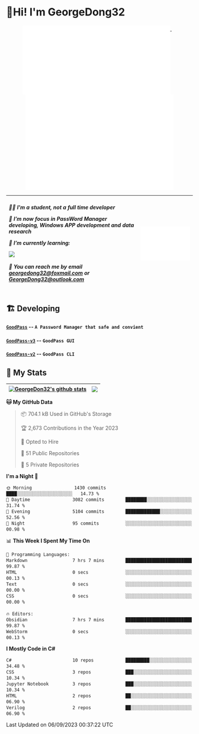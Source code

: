 # 👋Hi! I'm GeorgeDong32
<p align="center">
  <a href="#">
    <img width="400" align="top" src="https://github.com/GeorgeDong32/GeorgeDong32/blob/main/metrics.classic.svg" />
  </a>
  &emsp;
  <a href="#">
    <img width="400" align="top" src="https://github.com/GeorgeDong32/GeorgeDong32/blob/main/metrics.achievements.svg" />
  </a>
</p>

| <h5 align="left"> <p>🧑‍🎓 I'm a student, not a full time developer</p> <p>👀 I’m now focus in PassWord Manager developing, Windows APP development and data research</p> <p>📖 I’m currently learning:</p> <p><img height="28" src="https://skillicons.dev/icons?i=cs,c,cpp,matlab,cmake,py,dotnet,unity" /></p> <p>💬 You can reach me by email georgedong32@foxmail.com or GeorgeDong32@outlook.com</p></h5> | <img width="450" alt="my-commit-calendar" src="https://github.com/GeorgeDong32/GeorgeDong32/blob/main/metrics.plugin.isocalendar.svg" > |
| ------------- | ------------- |

## 🏗️ Developing
#### [`GoodPass`](https://github.com/GeorgeDong32/GoodPass) -- `A Password Manager that safe and convient`
#### [`GoodPass-v3`](https://github.com/GeorgeDong32/GoodPass-v3) -- `GoodPass GUI`
#### [`GoodPass-v2`](https://github.com/GeorgeDong32/GoodPass-v2) -- `GoodPass CLI`

## 🚀 My Stats

| <a href="https://github.com/GeorgeDong32/github-readme-stats"><img align="center" src="https://github-readme-stats-georgedong32.vercel.app/api?username=GeorgeDong32&show_icons=true&bg_color=45,34558b,FFFFFF&title_color=FFFFFF&icon_color=F5DF4D&hide_border=1" alt="GeorgeDon32's github stats" /></a> | <a href="https://github.com/GeorgeDong32/github-readme-stats"><img align="center" height="192" src="https://github-readme-stats-georgedong32.vercel.app/api/top-langs/?username=GeorgeDong32&layout=compact&bg_color=45,FFFFFF,34558b&title_color=555555&hide_border=1&langs_count=7&size_weight=1.2&count_weight=0.33" /></a> |
| ------------- | ------------- |


<!--START_SECTION:waka-->
**🐱 My GitHub Data** 

> 📦 704.1 kB Used in GitHub's Storage 
 > 
> 🏆 2,673 Contributions in the Year 2023
 > 
> 💼 Opted to Hire
 > 
> 📜 51 Public Repositories 
 > 
> 🔑 5 Private Repositories 
 > 
**I'm a Night 🦉** 

```text
🌞 Morning                1430 commits        ████░░░░░░░░░░░░░░░░░░░░░   14.73 % 
🌆 Daytime                3082 commits        ████████░░░░░░░░░░░░░░░░░   31.74 % 
🌃 Evening                5104 commits        █████████████░░░░░░░░░░░░   52.56 % 
🌙 Night                  95 commits          ░░░░░░░░░░░░░░░░░░░░░░░░░   00.98 % 
```


📊 **This Week I Spent My Time On** 

```text
💬 Programming Languages: 
Markdown                 7 hrs 7 mins        █████████████████████████   99.87 % 
HTML                     0 secs              ░░░░░░░░░░░░░░░░░░░░░░░░░   00.13 % 
Text                     0 secs              ░░░░░░░░░░░░░░░░░░░░░░░░░   00.00 % 
CSS                      0 secs              ░░░░░░░░░░░░░░░░░░░░░░░░░   00.00 % 

🔥 Editors: 
Obsidian                 7 hrs 7 mins        █████████████████████████   99.87 % 
WebStorm                 0 secs              ░░░░░░░░░░░░░░░░░░░░░░░░░   00.13 % 
```

**I Mostly Code in C#** 

```text
C#                       10 repos            █████████░░░░░░░░░░░░░░░░   34.48 % 
CSS                      3 repos             ███░░░░░░░░░░░░░░░░░░░░░░   10.34 % 
Jupyter Notebook         3 repos             ███░░░░░░░░░░░░░░░░░░░░░░   10.34 % 
HTML                     2 repos             ██░░░░░░░░░░░░░░░░░░░░░░░   06.90 % 
Verilog                  2 repos             ██░░░░░░░░░░░░░░░░░░░░░░░   06.90 % 
```




 Last Updated on 06/09/2023 00:37:22 UTC
<!--END_SECTION:waka-->

